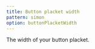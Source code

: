 ```yaml
---
title: Button placket width
pattern: simon
option: buttonPlacketWidth
---
```


The width of your button placket.